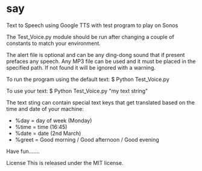 say
===

Text to Speech using Google TTS with test program to play on Sonos

The Test_Voice.py module should be run after changing a couple 
of constants to match your environment.

The alert file is optional and can be any ding-dong sound that if 
present prefaces any speech. Any MP3 file can be used and it must 
be placed in the specified path. If not found it will be ignored 
with a warning.

To run the program using the default text:
	$ Python Test_Voice.py

To use your text:
	$ Python Test_Voice.py "my text string"

The text sting can contain special text keys that get translated based 
on the time and date of your machine:
 * %day = day of week (Monday)
 * %time = time (16:45)
 * %date = date (2nd March)
 * %greet = Good morning / Good afternoon / Good evening 

Have fun.......

License
This is released under the MIT license. 
